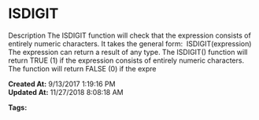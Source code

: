 # ISDIGIT

Description The ISDIGIT function will check that the expression consists of entirely numeric characters. It takes the general form:  ISDIGIT(expression) The expression can return a result of any type. The ISDIGIT() function will return TRUE (1) if the expression consists of entirely numeric characters. The function will return FALSE (0) if the expre  

**Created At:** 9/13/2017 1:19:16 PM  
**Updated At:** 11/27/2018 8:08:18 AM  

**Tags:**
<badge text='string handling' vertical='middle' />
